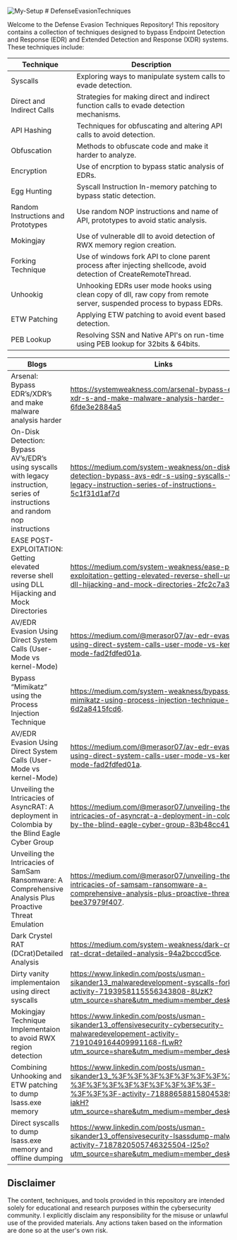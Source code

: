 ![My-Setup](https://github.com/Offensive-Panda/DefenseEvasionTechniques/assets/76246439/d59a210e-e898-4981-987a-f46952432692)
                                        # DefenseEvasionTechniques


Welcome to the Defense Evasion Techniques Repository! This repository contains a collection of techniques designed to bypass Endpoint Detection and Response (EDR) and Extended Detection and Response (XDR) systems. These techniques include:

| Technique           | Description                                      |
|---------------------|--------------------------------------------------|
| Syscalls            | Exploring ways to manipulate system calls to evade detection.   |
| Direct and Indirect Calls | Strategies for making direct and indirect function calls to evade detection mechanisms.   |
| API Hashing         | Techniques for obfuscating and altering API calls to avoid detection.   |
| Obfuscation         | Methods to obfuscate code and make it harder to analyze.   |
| Encryption         | Use of encrption to bypass static analysis of EDRs.   |
| Egg Hunting | Syscall Instruction In-memory patching to bypass static detection.
| Random Instructions and Prototypes | Use random NOP instructions and name of API, prototypes to avoid static analysis.   |
| Mokingjay | Use of vulnerable dll to avoid detection of RWX memory region creation.   |
| Forking Technique | Use of windows fork API to clone parent process after injecting shellcode, avoid detection of CreateRemoteThread.   |
| Unhookig | Unhooking EDRs user mode hooks using clean copy of dll, raw copy from remote server, suspended process to bypass EDRs.   |
| ETW Patching | Applying ETW patching to avoid event based detection.   |
| PEB Lookup | Resolving SSN and Native API's on run-time using PEB lookup for 32bits & 64bits.   |


| Blogs          | Links                                    |
|---------------------|--------------------------------------------------|
| Arsenal: Bypass EDR’s/XDR’s and make malware analysis harder | https://systemweakness.com/arsenal-bypass-edrs-xdr-s-and-make-malware-analysis-harder-6fde3e2884a5 |
| On-Disk Detection: Bypass AV’s/EDR’s using syscalls with legacy instruction, series of instructions and random nop instructions | https://medium.com/system-weakness/on-disk-detection-bypass-avs-edr-s-using-syscalls-with-legacy-instruction-series-of-instructions-5c1f31d1af7d |
| EASE POST-EXPLOITATION: Getting elevated reverse shell using DLL Hijacking and Mock Directories | https://medium.com/system-weakness/ease-post-exploitation-getting-elevated-reverse-shell-using-dll-hijacking-and-mock-directories-2fc2c7a3cdae. |
| AV/EDR Evasion Using Direct System Calls (User-Mode vs kernel-Mode) | https://medium.com/@merasor07/av-edr-evasion-using-direct-system-calls-user-mode-vs-kernel-mode-fad2fdfed01a. |
| Bypass “Mimikatz” using the Process Injection Technique | https://medium.com/system-weakness/bypass-mimikatz-using-process-injection-technique-6d2a8415fcd6. |
| AV/EDR Evasion Using Direct System Calls (User-Mode vs kernel-Mode) | https://medium.com/@merasor07/av-edr-evasion-using-direct-system-calls-user-mode-vs-kernel-mode-fad2fdfed01a. |
| Unveiling the Intricacies of AsyncRAT: A deployment in Colombia by the Blind Eagle Cyber Group | https://medium.com/@merasor07/unveiling-the-intricacies-of-asyncrat-a-deployment-in-colombia-by-the-blind-eagle-cyber-group-83b48cc415a7. |
| Unveiling the Intricacies of SamSam Ransomware: A Comprehensive Analysis Plus Proactive Threat Emulation | https://medium.com/@merasor07/unveiling-the-intricacies-of-samsam-ransomware-a-comprehensive-analysis-plus-proactive-threat-bee37979f407. |
| Dark Crystel RAT (DCrat)Detailed Analysis | https://medium.com/system-weakness/dark-crystel-rat-dcrat-detailed-analysis-94a2bcccd5ce. |
| Dirty vanity implementaion using direct syscalls | https://www.linkedin.com/posts/usman-sikander13_malwaredevelopment-syscalls-forking-activity-7193958115556343808-8UzK?utm_source=share&utm_medium=member_desktop |
| Mokingjay Technique Implementaion to avoid RWX region detection | https://www.linkedin.com/posts/usman-sikander13_offensivesecurity-cybersecurity-malwaredevelopement-activity-7191049164409991168-fLwR?utm_source=share&utm_medium=member_desktop |
| Combining Unhooking and ETW patching to dump lsass.exe memory | https://www.linkedin.com/posts/usman-sikander13_%3F%3F%3F%3F%3F%3F%3F%3F%3F-%3F%3F%3F%3F%3F%3F%3F%3F%3F-%3F%3F%3F-activity-7188865881580453890-iakH?utm_source=share&utm_medium=member_desktop |
| Direct syscalls to dump lsass.exe memory and offline dumping | https://www.linkedin.com/posts/usman-sikander13_offensivesecurity-lsassdump-malware-activity-7187820505746325504-l25o?utm_source=share&utm_medium=member_desktop |


## Disclaimer
The content, techniques, and tools provided in this repository are intended solely for educational and research purposes within the cybersecurity community. I explicitly disclaim any responsibility for the misuse or unlawful use of the provided materials. Any actions taken based on the information are done so at the user's own risk.

